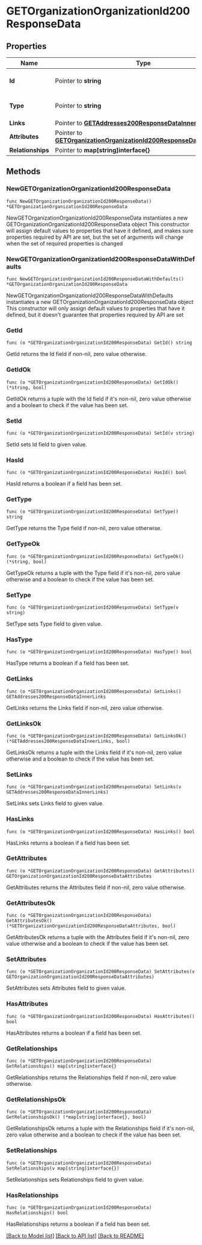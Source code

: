 # GETOrganizationOrganizationId200ResponseData

## Properties

Name | Type | Description | Notes
------------ | ------------- | ------------- | -------------
**Id** | Pointer to **string** | The resource&#39;s id | [optional] 
**Type** | Pointer to **string** | The resource&#39;s type | [optional] [default to "organization"]
**Links** | Pointer to [**GETAddresses200ResponseDataInnerLinks**](GETAddresses200ResponseDataInnerLinks.md) |  | [optional] 
**Attributes** | Pointer to [**GETOrganizationOrganizationId200ResponseDataAttributes**](GETOrganizationOrganizationId200ResponseDataAttributes.md) |  | [optional] 
**Relationships** | Pointer to **map[string]interface{}** |  | [optional] 

## Methods

### NewGETOrganizationOrganizationId200ResponseData

`func NewGETOrganizationOrganizationId200ResponseData() *GETOrganizationOrganizationId200ResponseData`

NewGETOrganizationOrganizationId200ResponseData instantiates a new GETOrganizationOrganizationId200ResponseData object
This constructor will assign default values to properties that have it defined,
and makes sure properties required by API are set, but the set of arguments
will change when the set of required properties is changed

### NewGETOrganizationOrganizationId200ResponseDataWithDefaults

`func NewGETOrganizationOrganizationId200ResponseDataWithDefaults() *GETOrganizationOrganizationId200ResponseData`

NewGETOrganizationOrganizationId200ResponseDataWithDefaults instantiates a new GETOrganizationOrganizationId200ResponseData object
This constructor will only assign default values to properties that have it defined,
but it doesn't guarantee that properties required by API are set

### GetId

`func (o *GETOrganizationOrganizationId200ResponseData) GetId() string`

GetId returns the Id field if non-nil, zero value otherwise.

### GetIdOk

`func (o *GETOrganizationOrganizationId200ResponseData) GetIdOk() (*string, bool)`

GetIdOk returns a tuple with the Id field if it's non-nil, zero value otherwise
and a boolean to check if the value has been set.

### SetId

`func (o *GETOrganizationOrganizationId200ResponseData) SetId(v string)`

SetId sets Id field to given value.

### HasId

`func (o *GETOrganizationOrganizationId200ResponseData) HasId() bool`

HasId returns a boolean if a field has been set.

### GetType

`func (o *GETOrganizationOrganizationId200ResponseData) GetType() string`

GetType returns the Type field if non-nil, zero value otherwise.

### GetTypeOk

`func (o *GETOrganizationOrganizationId200ResponseData) GetTypeOk() (*string, bool)`

GetTypeOk returns a tuple with the Type field if it's non-nil, zero value otherwise
and a boolean to check if the value has been set.

### SetType

`func (o *GETOrganizationOrganizationId200ResponseData) SetType(v string)`

SetType sets Type field to given value.

### HasType

`func (o *GETOrganizationOrganizationId200ResponseData) HasType() bool`

HasType returns a boolean if a field has been set.

### GetLinks

`func (o *GETOrganizationOrganizationId200ResponseData) GetLinks() GETAddresses200ResponseDataInnerLinks`

GetLinks returns the Links field if non-nil, zero value otherwise.

### GetLinksOk

`func (o *GETOrganizationOrganizationId200ResponseData) GetLinksOk() (*GETAddresses200ResponseDataInnerLinks, bool)`

GetLinksOk returns a tuple with the Links field if it's non-nil, zero value otherwise
and a boolean to check if the value has been set.

### SetLinks

`func (o *GETOrganizationOrganizationId200ResponseData) SetLinks(v GETAddresses200ResponseDataInnerLinks)`

SetLinks sets Links field to given value.

### HasLinks

`func (o *GETOrganizationOrganizationId200ResponseData) HasLinks() bool`

HasLinks returns a boolean if a field has been set.

### GetAttributes

`func (o *GETOrganizationOrganizationId200ResponseData) GetAttributes() GETOrganizationOrganizationId200ResponseDataAttributes`

GetAttributes returns the Attributes field if non-nil, zero value otherwise.

### GetAttributesOk

`func (o *GETOrganizationOrganizationId200ResponseData) GetAttributesOk() (*GETOrganizationOrganizationId200ResponseDataAttributes, bool)`

GetAttributesOk returns a tuple with the Attributes field if it's non-nil, zero value otherwise
and a boolean to check if the value has been set.

### SetAttributes

`func (o *GETOrganizationOrganizationId200ResponseData) SetAttributes(v GETOrganizationOrganizationId200ResponseDataAttributes)`

SetAttributes sets Attributes field to given value.

### HasAttributes

`func (o *GETOrganizationOrganizationId200ResponseData) HasAttributes() bool`

HasAttributes returns a boolean if a field has been set.

### GetRelationships

`func (o *GETOrganizationOrganizationId200ResponseData) GetRelationships() map[string]interface{}`

GetRelationships returns the Relationships field if non-nil, zero value otherwise.

### GetRelationshipsOk

`func (o *GETOrganizationOrganizationId200ResponseData) GetRelationshipsOk() (*map[string]interface{}, bool)`

GetRelationshipsOk returns a tuple with the Relationships field if it's non-nil, zero value otherwise
and a boolean to check if the value has been set.

### SetRelationships

`func (o *GETOrganizationOrganizationId200ResponseData) SetRelationships(v map[string]interface{})`

SetRelationships sets Relationships field to given value.

### HasRelationships

`func (o *GETOrganizationOrganizationId200ResponseData) HasRelationships() bool`

HasRelationships returns a boolean if a field has been set.


[[Back to Model list]](../README.md#documentation-for-models) [[Back to API list]](../README.md#documentation-for-api-endpoints) [[Back to README]](../README.md)


